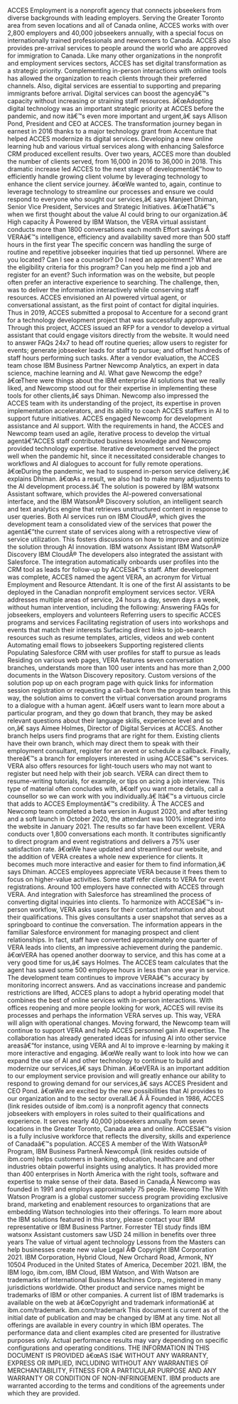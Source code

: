 ﻿ACCES Employment is a nonprofit agency that connects jobseekers from diverse backgrounds with leading employers. Serving the Greater Toronto area from seven locations and all of Canada online, ACCES works with over 2,800 employers and 40,000 jobseekers annually, with a special focus on internationally trained professionals and newcomers to Canada. ACCES also provides pre-arrival services to people around the world who are approved for immigration to Canada. Like many other organizations in the nonprofit and employment services sectors, ACCES has set digital transformation as a strategic priority. Complementing in-person interactions with online tools has allowed the organization to reach clients through their preferred channels. Also, digital services are essential to supporting and preparing immigrants before arrival. Digital services can boost the agencyâ€™s capacity without increasing or straining staff resources. â€œAdopting digital technology was an important strategic priority at ACCES before the pandemic, and now itâ€™s even more important and urgent,â€ says Allison Pond, President and CEO at ACCES. The transformation journey began in earnest in 2016 thanks to a major technology grant from Accenture that helped ACCES modernize its digital services. Developing a new online learning hub and various virtual services along with enhancing Salesforce CRM produced excellent results. Over two years, ACCES more than doubled the number of clients served, from 16,000 in 2016 to 36,000 in 2018. This dramatic increase led ACCES to the next stage of developmentâ€”how to efficiently handle growing client volume by leveraging technology to enhance the client service journey. â€œWe wanted to, again, continue to leverage technology to streamline our processes and ensure we could respond to everyone who sought our services,â€ says Manjeet Dhiman, Senior Vice President, Services and Strategic Initiatives. â€œThatâ€™s when we first thought about the value AI could bring to our organization.â€ High capacity Â  Powered by IBM Watson, the VERA virtual assistant conducts more than 1800 conversations each month Effort savings Â  VERAâ€™s intelligence, efficiency and availability saved more than 500 staff hours in the first year The specific concern was handling the surge of routine and repetitive jobseeker inquiries that tied up personnel. Where are you located? Can I see a counselor? Do I need an appointment? What are the eligibility criteria for this program? Can you help me find a job and register for an event? Such information was on the website, but people often prefer an interactive experience to searching. The challenge, then, was to deliver the information interactively while conserving staff resources. ACCES envisioned an AI powered virtual agent, or conversational assistant, as the first point of contact for digital inquiries. Thus in 2019, ACCES submitted a proposal to Accenture for a second grant for a technology development project that was successfully approved. Through this project, ACCES issued an RFP for a vendor to develop a virtual assistant that could engage visitors directly from the website. It would need to answer FAQs 24x7 to head off routine queries; allow users to register for events; generate jobseeker leads for staff to pursue; and offset hundreds of staff hours performing such tasks. After a vendor evaluation, the ACCES team chose IBM Business Partner Newcomp Analytics, an expert in data science, machine learning and AI. What gave Newcomp the edge? â€œThere were things about the IBM enterprise AI solutions that we really liked, and Newcomp stood out for their expertise in implementing these tools for other clients,â€ says Dhiman. Newcomp also impressed the ACCES team with its understanding of the project, its expertise in proven implementation accelerators, and its ability to coach ACCES staffers in AI to support future initiatives. ACCES engaged Newcomp for development assistance and AI support. With the requirements in hand, the ACCES and Newcomp team used an agile, iterative process to develop the virtual agentâ€”ACCES staff contributed business knowledge and Newcomp provided technology expertise. Iterative development served the project well when the pandemic hit, since it necessitated considerable changes to workflows and AI dialogues to account for fully remote operations. â€œDuring the pandemic, we had to suspend in-person service delivery,â€ explains Dhiman. â€œAs a result, we also had to make many adjustments to the AI development process.â€ The solution is powered by IBM watsonx Assistant software, which provides the AI-powered conversational interface, and the IBM WatsonÂ® Discovery solution, an intelligent search and text analytics engine that retrieves unstructured content in response to user queries. Both AI services run on IBM CloudÂ®, which gives the development team a consolidated view of the services that power the agentâ€”the current state of services along with a retrospective view of service utilization. This fosters discussions on how to improve and optimize the solution through AI innovation. IBM watsonx Assistant IBM WatsonÂ® Discovery IBM CloudÂ® The developers also integrated the assistant with Salesforce. The integration automatically onboards user profiles into the CRM tool as leads for follow-up by ACCESâ€™s staff. After development was complete, ACCES named the agent VERA, an acronym for Virtual Employment and Resource Attendant. It is one of the first AI assistants to be deployed in the Canadian nonprofit employment services sector. VERA addresses multiple areas of service, 24 hours a day, seven days a week, without human intervention, including the following: Answering FAQs for jobseekers, employers and volunteers Referring users to specific ACCES programs and services Facilitating registration of users into workshops and events that match their interests Surfacing direct links to job-search resources such as resume templates, articles, videos and web content Automating email flows to jobseekers Supporting registered clients Populating Salesforce CRM with user profiles for staff to pursue as leads Residing on various web pages, VERA features seven conversation branches, understands more than 100 user intents and has more than 2,000 documents in the Watson Discovery repository. Custom versions of the solution pop up on each program page with quick links for information session registration or requesting a call-back from the program team. In this way, the solution aims to convert the virtual conversation around programs to a dialogue with a human agent. â€œIf users want to learn more about a particular program, and they go down that branch, they may be asked relevant questions about their language skills, experience level and so on,â€ says Aimee Holmes, Director of Digital Services at ACCES. Another branch helps users find programs that are right for them. Existing clients have their own branch, which may direct them to speak with their employment consultant, register for an event or schedule a callback. Finally, thereâ€™s a branch for employers interested in using ACCESâ€™s services. VERA also offers resources for light-touch users who may not want to register but need help with their job search. VERA can direct them to resume-writing tutorials, for example, or tips on acing a job interview. This type of material often concludes with, â€œIf you want more details, call a counsellor so we can work with you individually.â€ Itâ€™s a virtuous circle that adds to ACCES Employmentâ€™s credibility. Â  The ACCES and Newcomp team completed a beta version in August 2020, and after testing and a soft launch in October 2020, the attendant was 100% integrated into the website in January 2021. The results so far have been excellent. VERA conducts over 1,800 conversations each month. It contributes significantly to direct program and event registrations and delivers a 75% user satisfaction rate. â€œWe have updated and streamlined our website, and the addition of VERA creates a whole new experience for clients. It becomes much more interactive and easier for them to find information,â€ says Dhiman. ACCES employees appreciate VERA because it frees them to focus on higher-value activities. Some staff refer clients to VERA for event registrations. Around 100 employers have connected with ACCES through VERA. And integration with Salesforce has streamlined the process of converting digital inquiries into clients. To harmonize with ACCESâ€™s in-person workflow, VERA asks users for their contact information and about their qualifications. This gives consultants a user snapshot that serves as a springboard to continue the conversation. The information appears in the familiar Salesforce environment for managing prospect and client relationships. In fact, staff have converted approximately one quarter of VERA leads into clients, an impressive achievement during the pandemic. â€œVERA has opened another doorway to service, and this has come at a very good time for us,â€ says Holmes. The ACCES team calculates that the agent has saved some 500 employee hours in less than one year in service. The development team continues to improve VERAâ€™s accuracy by monitoring incorrect answers. And as vaccinations increase and pandemic restrictions are lifted, ACCES plans to adopt a hybrid operating model that combines the best of online services with in-person interactions. With offices reopening and more people looking for work, ACCES will revise its processes and perhaps the information VERA serves up. This way, VERA will align with operational changes. Moving forward, the Newcomp team will continue to support VERA and help ACCES personnel gain AI expertise. The collaboration has already generated ideas for infusing AI into other service areasâ€”for instance, using VERA and AI to improve e-learning by making it more interactive and engaging. â€œWe really want to look into how we can expand the use of AI and other technology to continue to build and modernize our services,â€ says Dhiman. â€œVERA is an important addition to our employment service provision and will greatly enhance our ability to respond to growing demand for our services,â€ says ACCES President and CEO Pond. â€œWe are excited by the new possibilities that AI provides to our organization and to the sector overall.â€ Â  Â Founded in 1986, ACCES (link resides outside of ibm.com) is a nonprofit agency that connects jobseekers with employers in roles suited to their qualifications and experience. It serves nearly 40,000 jobseekers annually from seven locations in the Greater Toronto, Canada area and online. ACCESâ€™s vision is a fully inclusive workforce that reflects the diversity, skills and experience of Canadaâ€™s population. ACCES A member of the With WatsonÂ® Program, IBM Business PartnerÂ NewcompÂ (link resides outside of ibm.com) helps customers in banking, education, healthcare and other industries obtain powerful insights using analytics. It has provided more than 400 enterprises in North America with the right tools, software and expertise to make sense of their data. Based in Canada,Â Newcomp was founded in 1991 and employs approximately 75 people. Newcomp The With Watson Program is a global customer success program providing exclusive brand, marketing and enablement resources to organizations that are embedding Watson technologies into their offerings. To learn more about the IBM solutions featured in this story, please contact your IBM representative or IBM Business Partner. Forrester TEI study finds IBM watsonx Assistant customers saw USD 24 million in benefits over three years The value of virtual agent technology Lessons from the Masters can help businesses create new value Legal Â© Copyright IBM Corporation 2021. IBM Corporation, Hybrid Cloud, New Orchard Road, Armonk, NY 10504 Produced in the United States of America, December 2021. IBM, the IBM logo, ibm.com, IBM Cloud, IBM Watson, and With Watson are trademarks of International Business Machines Corp., registered in many jurisdictions worldwide. Other product and service names might be trademarks of IBM or other companies. A current list of IBM trademarks is available on the web at â€œCopyright and trademark informationâ€ at ibm.com/trademark. ibm.com/trademark This document is current as of the initial date of publication and may be changed by IBM at any time. Not all offerings are available in every country in which IBM operates. The performance data and client examples cited are presented for illustrative purposes only. Actual performance results may vary depending on specific configurations and operating conditions. THE INFORMATION IN THIS DOCUMENT IS PROVIDED â€œAS ISâ€ WITHOUT ANY WARRANTY, EXPRESS OR IMPLIED, INCLUDING WITHOUT ANY WARRANTIES OF MERCHANTABILITY, FITNESS FOR A PARTICULAR PURPOSE AND ANY WARRANTY OR CONDITION OF NON-INFRINGEMENT. IBM products are warranted according to the terms and conditions of the agreements under which they are provided.
